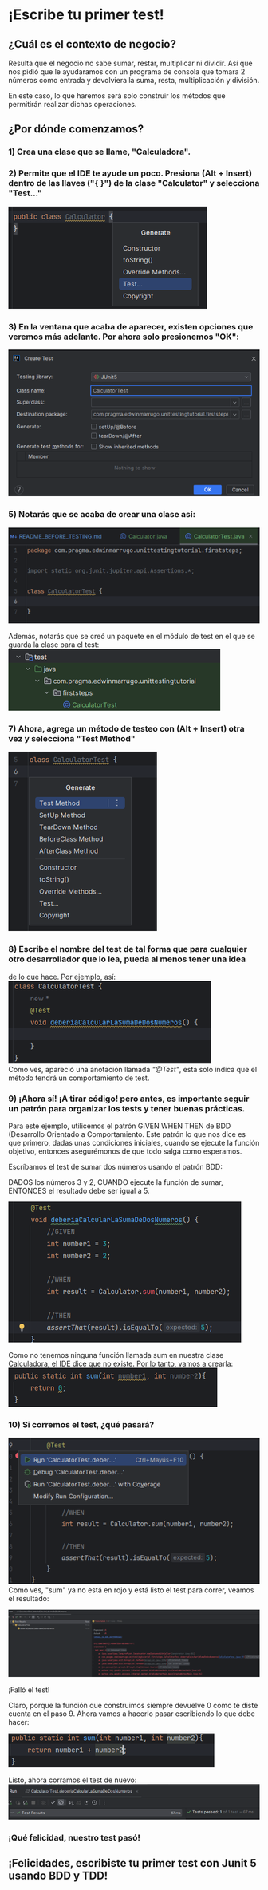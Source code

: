 # ¡Escribe tu primer test!


## ¿Cuál es el contexto de negocio?

Resulta que el negocio no sabe sumar, restar, multiplicar ni dividir. Así que nos pidió que le ayudaramos con un programa
de consola que tomara 2 números como entrada y devolviera la suma, resta, multiplicación y división.

En este caso, lo que haremos será solo construir los métodos que permitirán realizar dichas operaciones.


## ¿Por dónde comenzamos?

### 1) Crea una clase que se llame, "Calculadora".
### 2) Permite que el IDE te ayude un poco. Presiona (Alt + Insert) dentro de las llaves ("{ }") de la clase "Calculator" y selecciona "Test..."
![img.png](../../../../../../resources/firststepsimages/GeneratePanel.png)
### 3) En la ventana que acaba de aparecer, existen opciones que veremos más adelante. Por ahora solo presionemos "OK":
![img.png](../../../../../../resources/firststepsimages/CreationTestHelperWindows.png)

### 5) Notarás que se acaba de crear una clase así:   
![img.png](../../../../../../resources/firststepsimages/initialTestClassImage.png)    

Además, notarás que se creó un paquete en el módulo de test en el que se guarda la clase para el test:   
![img.png](../../../../../../resources/firststepsimages/initialTestPackageImage.png)   
### 7) Ahora, agrega un método de testeo con (Alt + Insert) otra vez y selecciona "Test Method"  
![img.png](../../../../../../resources/firststepsimages/GenerateTestPanel.png)    
### 8) Escribe el nombre del test de tal forma que para cualquier otro desarrollador que lo lea, pueda al menos tener una idea
 de lo que hace. Por ejemplo, así:  
![img.png](../../../../../../resources/firststepsimages/sumMethodName.png)   
Como ves, apareció una anotación llamada *"@Test"*, esta solo indica que el método tendrá un comportamiento de test.
### 9) ¡Ahora sí!  ¡A tirar código! pero antes, es importante seguir un patrón para organizar los tests y tener buenas prácticas. 
 Para este ejemplo, utilicemos el patrón GIVEN WHEN THEN de BDD (Desarrollo Orientado a Comportamiento. Este patrón lo que nos dice es que primero, dadas unas condiciones 
iniciales, cuando se ejecute la función objetivo, entonces asegurémonos de que todo salga como esperamos.

Escríbamos el test de sumar dos números usando el patrón BDD:

DADOS los números 3 y 2, CUANDO ejecute la función de sumar, ENTONCES el resultado debe ser igual a 5.

![img.png](../../../../../../resources/firststepsimages/sumTestMethodWithBDD.png)   

Como no tenemos ninguna función llamada sum en nuestra clase Calculadora, el IDE dice que no existe. Por lo tanto, vamos a crearla:   
![img.png](../../../../../../resources/firststepsimages/sumMethodCreated.png)    
### 10) Si corremos el test, ¿qué pasará?    
![img.png](../../../../../../resources/firststepsimages/runTestFirst.png)  
Como ves, "sum" ya no está en rojo y está listo el test para correr, veamos el resultado:

![img.png](../../../../../../resources/firststepsimages/redTestFailing.png)    

¡Falló el test!  

Claro, porque la función que construimos siempre devuelve 0 como te diste cuenta en el paso 9. Ahora vamos a hacerlo pasar escribiendo lo que debe hacer:

![img.png](../../../../../../resources/firststepsimages/refactorSumTest.png)   

Listo, ahora corramos el test de nuevo:    
![img.png](../../../../../../resources/firststepsimages/sumTestPassed.png)   
### ¡Qué felicidad, nuestro test pasó!


## ¡Felicidades, escribiste tu primer test con Junit 5 usando BDD y TDD! ##